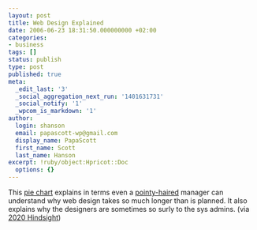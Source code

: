 ```yaml
---
layout: post
title: Web Design Explained
date: 2006-06-23 18:31:50.000000000 +02:00
categories:
- business
tags: []
status: publish
type: post
published: true
meta:
  _edit_last: '3'
  _social_aggregation_next_run: '1401631731'
  _social_notify: '1'
  _wpcom_is_markdown: '1'
author:
  login: shanson
  email: papascott-wp@gmail.com
  display_name: PapaScott
  first_name: Scott
  last_name: Hanson
excerpt: !ruby/object:Hpricot::Doc
  options: {}
---
```

<p>This <a href="http://poisonedminds.com/comics/pm20060621.png" title="Time Breakdown of Modern Web Design">pie chart</a> explains in terms even a <a href="http://en.wikipedia.org/wiki/Pointy_Haired_Boss">pointy-haired</a> manager can understand why web design takes so much longer than is planned. It also explains why the designers are sometimes so surly to the sys admins. (via <a href="http://www.2020hindsight.org/2006/06/21/designing-web-sites-how-much-time-is-spent-on-each-task/">2020 Hindsight</a>)</p>
